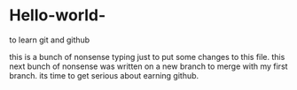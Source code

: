 # Hello-world-
to learn git and github


this is a bunch of nonsense typing just to put some changes to this file.
this next bunch of nonsense was written on a new branch to merge with my first branch.
its time to get serious about earning github.
